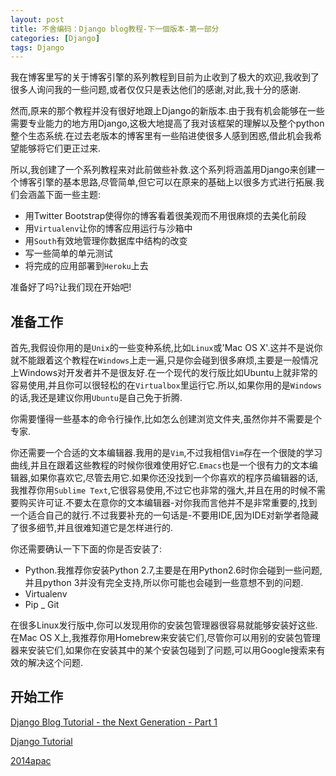 ```yaml
---
layout: post
title: 不舍编码：Django blog教程-下一個版本-第一部分
categories: [Django]
tags: Django
---
```


我在博客里写的关于博客引擎的系列教程到目前为止收到了极大的欢迎,我收到了很多人询问我的一些问题,或者仅仅只是表达他们的感谢,对此,我十分的感谢.

然而,原来的那个教程并没有很好地跟上Django的新版本.由于我有机会能够在一些需要专业能力的地方用Django,这极大地提高了我对该框架的理解以及整个python整个生态系统.在过去老版本的博客里有一些陷进使很多人感到困惑,借此机会我希望能够将它们更正过来.

所以,我创建了一个系列教程来对此前做些补救.这个系列将涵盖用Django来创建一个博客引擎的基本思路,尽管简单,但它可以在原来的基础上以很多方式进行拓展.我们会涵盖下面一些主题:

- 用Twitter Bootstrap使得你的博客看着很美观而不用很麻烦的去美化前段
- 用`Virtualenv`让你的博客应用运行与沙箱中
- 用`South`有效地管理你数据库中结构的改变
- 写一些简单的单元测试
- 将完成的应用部署到`Heroku`上去

准备好了吗?让我们现在开始吧!

## 准备工作

首先,我假设你用的是`Unix`的一些变种系统,比如`Linux`或'Mac OS X'.这并不是说你就不能跟着这个教程在`Windows`上走一遍,只是你会碰到很多麻烦,主要是一般情况上Windows对开发者并不是很友好.在一个现代的发行版比如Ubuntu上就非常的容易使用,并且你可以很轻松的在`Virtualbox`里运行它.所以,如果你用的是`Windows`的话,我还是建议你用`Ubuntu`是自己免于折腾.

你需要懂得一些基本的命令行操作,比如怎么创建浏览文件夹,虽然你并不需要是个专家.

你还需要一个合适的文本编辑器.我用的是`Vim`,不过我相信`Vim`存在一个很陡的学习曲线,并且在跟着这些教程的时候你很难使用好它.`Emacs`也是一个很有力的文本编辑器,如果你喜欢它,尽管去用它.如果你还没找到一个你喜欢的程序员编辑器的话,我推荐你用`Sublime Text`,它很容易使用,不过它也非常的强大,并且在用的时候不需要购买许可证.不要太在意你的文本编辑器-对你我而言他并不是非常重要的,找到一个适合自己的就行.不过我要补充的一句话是-不要用IDE,因为IDE对新学者隐藏了很多细节,并且很难知道它是怎样进行的.

你还需要确认一下下面的你是否安装了:

- Python.我推荐你安装Python 2.7,主要是在用Python2.6时你会碰到一些问题,并且python 3并没有完全支持,所以你可能也会碰到一些意想不到的问题.
- Virtualenv
- Pip
_ Git

在很多Linux发行版中,你可以发现用你的安装包管理器很容易就能够安装好这些.在Mac OS X上,我推荐你用Homebrew来安装它们,尽管你可以用别的安装包管理器来安装它们,如果你在安装其中的某个安装包碰到了问题,可以用Google搜索来有效的解决这个问题.

## 开始工作

[Django Blog Tutorial - the Next Generation - Part 1](http://matthewdaly.co.uk/blog/2013/12/28/django-blog-tutorial-the-next-generation-part-1/)

[Django Tutorial](http://daikeren.github.io/django_tutorial/)

[2014apac](https://tw.pycon.org/2014apac/zh/program/keynote-speakers/)
